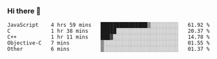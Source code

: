 ### Hi there 👋

<!--
**KLXLjun/KLXLjun** is a ✨ _special_ ✨ repository because its `README.md` (this file) appears on your GitHub profile.

Here are some ideas to get you started:

- 🔭 I’m currently working on ...
- 🌱 I’m currently learning ...
- 👯 I’m looking to collaborate on ...
- 🤔 I’m looking for help with ...
- 💬 Ask me about ...
- 📫 How to reach me: ...
- 😄 Pronouns: ...
- ⚡ Fun fact: ...
-->

<!--START_SECTION:waka-->
```text
JavaScript    4 hrs 59 mins   ███████████████▒░░░░░░░░░   61.92 % 
C             1 hr 38 mins    █████░░░░░░░░░░░░░░░░░░░░   20.37 % 
C++           1 hr 11 mins    ███▓░░░░░░░░░░░░░░░░░░░░░   14.78 % 
Objective-C   7 mins          ▒░░░░░░░░░░░░░░░░░░░░░░░░   01.55 % 
Other         6 mins          ▒░░░░░░░░░░░░░░░░░░░░░░░░   01.37 % 
```
<!--END_SECTION:waka-->

